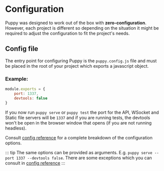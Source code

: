 # Configuration

Puppy was designed to work out of the box with **zero-configuration**. However, each project is different so depending on the situation it might be required to adjust the configuration to fit the project's needs.

## Config file

The entry point for configuring Puppy is the `puppy.config.js` file and must be placed in the root of your project which exports a javascript object.

### Example:

```javascript
module.exports = {
    port: 1337,
    devtools: false
}
``` 

If you now run `puppy serve` or `puppy test` the port for the API, WSocket and Static file servers will be `1337` and if you are running tests, the devtools won't be open in the browser window that opens (if you are not running headless).

Consult [config reference]() for a complete breakdown of the configuration options.

::: tip
The same options can be provided as arguments. E.g. `puppy serve --port 1337 --devtools false`. There are some exceptions which you can consult in  [config reference]()
:::